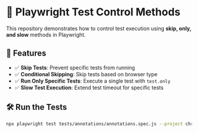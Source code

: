 # 🚀 Playwright Test Control Methods

This repository demonstrates how to control test execution using **skip, only, and slow** methods in Playwright.

## 📌 Features

- ✅ **Skip Tests**: Prevent specific tests from running
- ✅ **Conditional Skipping**: Skip tests based on browser type
- ✅ **Run Only Specific Tests**: Execute a single test with `test.only`
- ✅ **Slow Test Execution**: Extend test timeout for specific tests

## 🛠 Run the Tests

```sh
npx playwright test tests/annotations/annotations.spec.js --project chromium --headed
```
